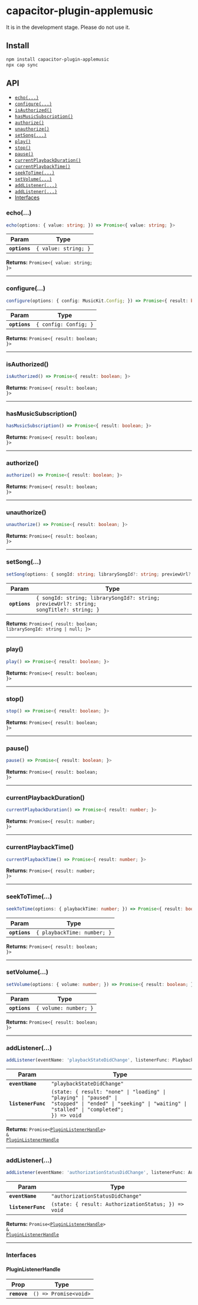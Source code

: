 # capacitor-plugin-applemusic

It is in the development stage. Please do not use it.

## Install

```bash
npm install capacitor-plugin-applemusic
npx cap sync
```

## API

<docgen-index>

* [`echo(...)`](#echo)
* [`configure(...)`](#configure)
* [`isAuthorized()`](#isauthorized)
* [`hasMusicSubscription()`](#hasmusicsubscription)
* [`authorize()`](#authorize)
* [`unauthorize()`](#unauthorize)
* [`setSong(...)`](#setsong)
* [`play()`](#play)
* [`stop()`](#stop)
* [`pause()`](#pause)
* [`currentPlaybackDuration()`](#currentplaybackduration)
* [`currentPlaybackTime()`](#currentplaybacktime)
* [`seekToTime(...)`](#seektotime)
* [`setVolume(...)`](#setvolume)
* [`addListener(...)`](#addlistener)
* [`addListener(...)`](#addlistener)
* [Interfaces](#interfaces)

</docgen-index>

<docgen-api>
<!--Update the source file JSDoc comments and rerun docgen to update the docs below-->

### echo(...)

```typescript
echo(options: { value: string; }) => Promise<{ value: string; }>
```

| Param         | Type                            |
| ------------- | ------------------------------- |
| **`options`** | <code>{ value: string; }</code> |

**Returns:** <code>Promise&lt;{ value: string; }&gt;</code>

--------------------


### configure(...)

```typescript
configure(options: { config: MusicKit.Config; }) => Promise<{ result: boolean; }>
```

| Param         | Type                             |
| ------------- | -------------------------------- |
| **`options`** | <code>{ config: Config; }</code> |

**Returns:** <code>Promise&lt;{ result: boolean; }&gt;</code>

--------------------


### isAuthorized()

```typescript
isAuthorized() => Promise<{ result: boolean; }>
```

**Returns:** <code>Promise&lt;{ result: boolean; }&gt;</code>

--------------------


### hasMusicSubscription()

```typescript
hasMusicSubscription() => Promise<{ result: boolean; }>
```

**Returns:** <code>Promise&lt;{ result: boolean; }&gt;</code>

--------------------


### authorize()

```typescript
authorize() => Promise<{ result: boolean; }>
```

**Returns:** <code>Promise&lt;{ result: boolean; }&gt;</code>

--------------------


### unauthorize()

```typescript
unauthorize() => Promise<{ result: boolean; }>
```

**Returns:** <code>Promise&lt;{ result: boolean; }&gt;</code>

--------------------


### setSong(...)

```typescript
setSong(options: { songId: string; librarySongId?: string; previewUrl?: string; songTitle?: string; }) => Promise<{ result: boolean; librarySongId: string | null; }>
```

| Param         | Type                                                                                              |
| ------------- | ------------------------------------------------------------------------------------------------- |
| **`options`** | <code>{ songId: string; librarySongId?: string; previewUrl?: string; songTitle?: string; }</code> |

**Returns:** <code>Promise&lt;{ result: boolean; librarySongId: string | null; }&gt;</code>

--------------------


### play()

```typescript
play() => Promise<{ result: boolean; }>
```

**Returns:** <code>Promise&lt;{ result: boolean; }&gt;</code>

--------------------


### stop()

```typescript
stop() => Promise<{ result: boolean; }>
```

**Returns:** <code>Promise&lt;{ result: boolean; }&gt;</code>

--------------------


### pause()

```typescript
pause() => Promise<{ result: boolean; }>
```

**Returns:** <code>Promise&lt;{ result: boolean; }&gt;</code>

--------------------


### currentPlaybackDuration()

```typescript
currentPlaybackDuration() => Promise<{ result: number; }>
```

**Returns:** <code>Promise&lt;{ result: number; }&gt;</code>

--------------------


### currentPlaybackTime()

```typescript
currentPlaybackTime() => Promise<{ result: number; }>
```

**Returns:** <code>Promise&lt;{ result: number; }&gt;</code>

--------------------


### seekToTime(...)

```typescript
seekToTime(options: { playbackTime: number; }) => Promise<{ result: boolean; }>
```

| Param         | Type                                   |
| ------------- | -------------------------------------- |
| **`options`** | <code>{ playbackTime: number; }</code> |

**Returns:** <code>Promise&lt;{ result: boolean; }&gt;</code>

--------------------


### setVolume(...)

```typescript
setVolume(options: { volume: number; }) => Promise<{ result: boolean; }>
```

| Param         | Type                             |
| ------------- | -------------------------------- |
| **`options`** | <code>{ volume: number; }</code> |

**Returns:** <code>Promise&lt;{ result: boolean; }&gt;</code>

--------------------


### addListener(...)

```typescript
addListener(eventName: 'playbackStateDidChange', listenerFunc: PlaybackStateDidChangeListener) => Promise<PluginListenerHandle> & PluginListenerHandle
```

| Param              | Type                                                                                                                                                                     |
| ------------------ | ------------------------------------------------------------------------------------------------------------------------------------------------------------------------ |
| **`eventName`**    | <code>"playbackStateDidChange"</code>                                                                                                                                    |
| **`listenerFunc`** | <code>(state: { result: "none" \| "loading" \| "playing" \| "paused" \| "stopped" \| "ended" \| "seeking" \| "waiting" \| "stalled" \| "completed"; }) =&gt; void</code> |

**Returns:** <code>Promise&lt;<a href="#pluginlistenerhandle">PluginListenerHandle</a>&gt; & <a href="#pluginlistenerhandle">PluginListenerHandle</a></code>

--------------------


### addListener(...)

```typescript
addListener(eventName: 'authorizationStatusDidChange', listenerFunc: AuthorizationStatusDidChangeListener) => Promise<PluginListenerHandle> & PluginListenerHandle
```

| Param              | Type                                                              |
| ------------------ | ----------------------------------------------------------------- |
| **`eventName`**    | <code>"authorizationStatusDidChange"</code>                       |
| **`listenerFunc`** | <code>(state: { result: AuthorizationStatus; }) =&gt; void</code> |

**Returns:** <code>Promise&lt;<a href="#pluginlistenerhandle">PluginListenerHandle</a>&gt; & <a href="#pluginlistenerhandle">PluginListenerHandle</a></code>

--------------------


### Interfaces


#### PluginListenerHandle

| Prop         | Type                                      |
| ------------ | ----------------------------------------- |
| **`remove`** | <code>() =&gt; Promise&lt;void&gt;</code> |

</docgen-api>
